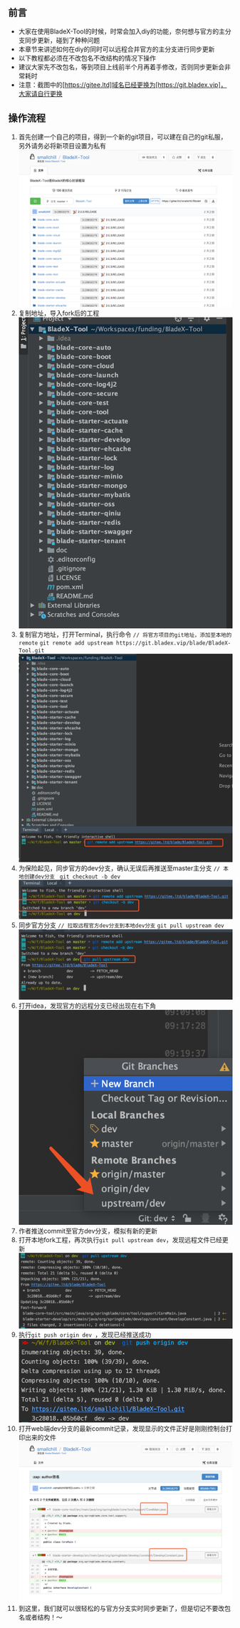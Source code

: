 ## 前言
* 大家在使用BladeX-Tool的时候，时常会加入diy的功能，奈何想与官方的主分支同步更新，碰到了种种问题
* 本章节来讲述如何在diy的同时可以远程合并官方的主分支进行同步更新
* 以下教程都必须在不改包名不改结构的情况下操作
* 建议大家先不改包名，等到项目上线前半个月再着手修改，否则同步更新会非常耗时
* 注意：截图中的[https://gitee.ltd]域名已经更换为[https://git.bladex.vip]，大家请自行更换

## 操作流程
1. 首先创建一个自己的项目，得到一个新的git项目，可以建在自己的git私服，另外请务必将新项目设置为私有
![](../images/screenshot_1559610836432.png)
2. 复制地址，导入fork后的工程
![](../images/screenshot_1559610865865.png)
3. 复制官方地址，打开Terminal，执行命令
`// 将官方项目的git地址，添加至本地的remote`
`git remote add upstream https://git.bladex.vip/blade/BladeX-Tool.git  `
![](../images/screenshot_1559610943641.png)
4. 为保险起见，同步官方的dev分支，确认无误后再推送至master主分支
`// 本地创建dev分支`
` git checkout -b dev`
![](../images/screenshot_1559611201942.png)
5. 同步官方分支
`// 拉取远程官方dev分支到本地dev分支`
`git pull upstream dev`
![](../images/screenshot_1559611296160.png)
6. 打开idea，发现官方的远程分支已经出现在右下角
![](../images/screenshot_1559611327212.png)
7. 作者推送commit至官方dev分支，模拟有新的更新
8. 打开本地fork工程，再次执行`git pull upstream dev`，发现远程文件已经更新
![](../images/screenshot_1559611538742.png)
9. 执行` git push origin dev  `，发现已经推送成功
![](../images/screenshot_1559611607139.png)
10. 打开web端dev分支的最新commit记录，发现显示的文件正好是刚刚控制台打印出来的文件
![](../images/screenshot_1559611739693.png)
11. 到这里，我们就可以很轻松的与官方分支实时同步更新了，但是切记不要改包名或者结构！～
